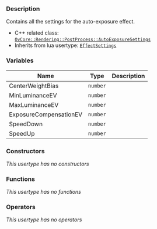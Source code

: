 ### Description
Contains all the settings for the auto-exposure effect.

- C++ related class: [`OvCore::Rendering::PostProcess::AutoExposureSettings`](https://github.com/adriengivry/Overload/blob/develop/Sources/Overload/OvCore/include/OvCore/Rendering/PostProcess/AutoExposureEffect.h)
- Inherits from lua usertype: [`EffectSettings`](EffectSettings)

### Variables
|Name|Type|Description|
|-|-|-|
|CenterWeightBias|`number`||
|MinLuminanceEV|`number`||
|MaxLuminanceEV|`number`||
|ExposureCompensationEV|`number`||
|SpeedDown|`number`||
|SpeedUp|`number`||

### Constructors
_This usertype has no constructors_

### Functions
_This usertype has no functions_

### Operators
_This usertype has no operators_
